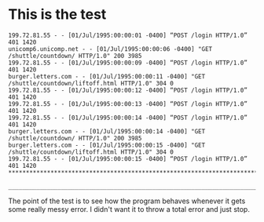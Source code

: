 # This is the test

    199.72.81.55 - - [01/Jul/1995:00:00:01 -0400] “POST /login HTTP/1.0” 401 1420
    unicomp6.unicomp.net - - [01/Jul/1995:00:00:06 -0400] "GET /shuttle/countdown/ HTTP/1.0" 200 3985
    199.72.81.55 - - [01/Jul/1995:00:00:09 -0400] “POST /login HTTP/1.0” 401 1420
    burger.letters.com - - [01/Jul/1995:00:00:11 -0400] "GET /shuttle/countdown/liftoff.html HTTP/1.0" 304 0
    199.72.81.55 - - [01/Jul/1995:00:00:12 -0400] “POST /login HTTP/1.0” 401 1420
    199.72.81.55 - - [01/Jul/1995:00:00:13 -0400] “POST /login HTTP/1.0” 401 1420
    199.72.81.55 - - [01/Jul/1995:00:00:14 -0400] “POST /login HTTP/1.0” 401 1420
    burger.letters.com - - [01/Jul/1995:00:00:14 -0400] "GET /shuttle/countdown/ HTTP/1.0" 200 3985
    burger.letters.com - - [01/Jul/1995:00:00:15 -0400] "GET /shuttle/countdown/liftoff.html HTTP/1.0" 304 0
    199.72.81.55 - - [01/Jul/1995:00:00:15 -0400] “POST /login HTTP/1.0” 401 1420
    ************************************************************************************************************************

    ____________________________________________________________________________________________________________________________
                                                                                                                                                                                         
The point of the test is to see how the program behaves whenever it gets some really messy error.  I didn't want it to throw a total error and just stop.
